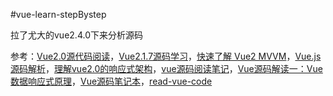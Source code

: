 #vue-learn-stepBystep

拉了尤大的vue2.4.0下来分析源码

参考：[Vue2.0源代码阅读](https://www.kancloud.cn/zmwtp/vue2/148822)，[Vue2.1.7源码学习](http://hcysun.me/2017/03/03/Vue%E6%BA%90%E7%A0%81%E5%AD%A6%E4%B9%A0/)，[快速了解 Vue2 MVVM](https://github.com/wangfupeng1988/learn-vue2-mvvm#%E5%85%B3%E4%BA%8E%E7%B2%BE%E7%AE%80%E5%90%8E%E7%9A%84%E6%BA%90%E7%A0%81)，[Vue.js 源码解析](https://github.com/answershuto/learnVue)，[理解vue2.0的响应式架构](https://github.com/georgebbbb/fakeVue/blob/master/2.%E7%90%86%E8%A7%A3vue2.0%E7%9A%84%E5%93%8D%E5%BA%94%E5%BC%8F%E6%9E%B6%E6%9E%84.md)，[vue源码阅读笔记](https://www.brooch.me/2017/03/17/vue-source-notes-1/)，[Vue源码解读一：Vue数据响应式原理](http://www.jishux.com/plus/view-619356-1.html)，[Vue源码笔记本](https://zhuanlan.zhihu.com/p/25994997)，[read-vue-code](https://www.gitbook.com/book/114000/read-vue-code/details)
